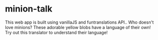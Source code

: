 # minion-talk
 This web app is built using vanillaJS and funtranslations API..
 Who doesn't love minions?
These adorable yellow blobs have a language of their own! Try out this translator to understand their language!
